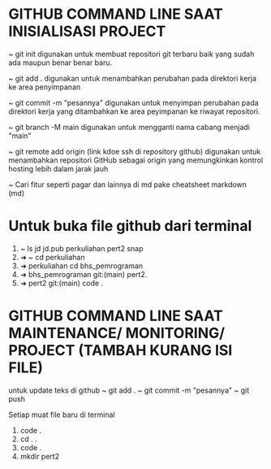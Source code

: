 # GITHUB COMMAND LINE SAAT INISIALISASI PROJECT
~ git init
digunakan untuk membuat repositori git terbaru baik yang sudah ada maupun benar benar baru. 

~ git add .
digunakan untuk menambahkan perubahan pada direktori kerja ke area penyimpanan

~ git commit -m "pesannya"
digunakan untuk menyimpan perubahan pada direktori kerja yang ditambahkan ke area peyimpanan ke riwayat repositori.

~ git branch -M main
digunakan untuk mengganti nama cabang menjadi "main"

~ git remote add origin (link kdoe ssh di repository github)
digunakan untuk menambahkan repositori GitHub sebagai origin yang memungkinkan kontrol hosting lebih dalam jarak jauh


~ Cari fitur seperti pagar dan lainnya di md pake cheatsheet markdown (md)

# Untuk buka file github dari terminal
1. ~ ls
jd  jd.pub  perkuliahan  pert2  snap
2. ➜  ~ cd perkuliahan
3. ➜  perkuliahan cd bhs_pemrograman
4. ➜  bhs_pemrograman git:(main) pert2.
5. ➜  pert2 git:(main) code .

# GITHUB COMMAND LINE SAAT MAINTENANCE/ MONITORING/ PROJECT (TAMBAH KURANG ISI FILE)
untuk update teks di github
~ git add .
~ git commit -m "pesannya"
~ git push

Setiap muat file baru di terminal 
1. code .
2. cd . .
3. code .
4. mkdir pert2